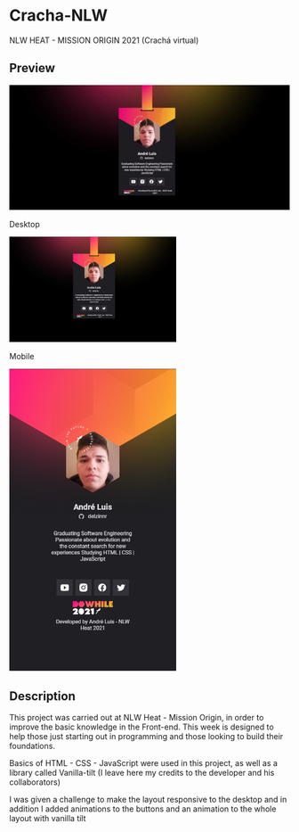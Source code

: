 # Cracha-NLW
NLW HEAT - MISSION ORIGIN 2021 (Crachá virtual)

## Preview
<p align="center">
  <img width="600" src="to_readme/ezgif.com-gif-maker.gif">
</p>

Desktop
<p align="left">
  <img width="300" src="to_readme/desktop.png">
</p>

Mobile
<p align="left">
  <img width="300" src="to_readme/mobile.png">
</p>

## Description
This project was carried out at NLW Heat - Mission Origin, in order to improve the basic knowledge in the Front-end.
This week is designed to help those just starting out in programming and those looking to build their foundations.

Basics of HTML - CSS - JavaScript were used in this project, as well as a library called Vanilla-tilt (I leave here my credits to the developer and his collaborators)

I was given a challenge to make the layout responsive to the desktop and in addition I added animations to the buttons and an animation to the whole layout with vanilla tilt

